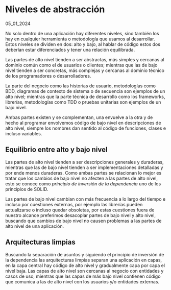 # Niveles de abstracción
05_01_2024

No solo dentro de una aplicación hay diferentes niveles, sino también los hay en cualquier herramienta o metodología que usamos al desarrollar. Estos niveles se dividen en dos: alto y bajo, al hablar de código estos dos deberían estar diferenciados y tener una relación equilibrada.

Las partes de alto nivel tienden a ser abstractas, más simples y cercanas al dominio común como el de usuarios o clientes; mientras que las de bajo nivel tienden a ser concretas, más complejas y cercanas al dominio técnico de los programadores o desarrolladores.

La parte del negocio como las historias de usuario, metodologías como BDD, diagramas de contexto de sistema o de secuencia son ejemplos de un alto nivel; mientras que la parte técnica de desarrollo como los frameworks, librerías, metodologías como TDD o pruebas unitarias son ejemplos de un bajo nivel.

Ambas partes existen y se complementan, una envuelve a la otra y de hecho al programar envolvemos código de bajo nivel en descripciones de alto nivel, siempre los nombres dan sentido al código de funciones, clases e incluso variables.

## Equilibrio entre alto y bajo nivel

Las partes de alto nivel tienden a ser descripciones generales y duraderas, mientras que las de bajo nivel tienden a ser implementaciones detalladas y por ende menos duraderas. Como ambas partes se relacionan lo mejor es tratar que los cambios de bajo nivel no afecten a las partes de alto nivel, esto se conoce como *principio de inversión de la dependencia* uno de los principios de SOLID.

Las partes de bajo nivel cambian con más frecuencia a lo largo del tiempo e incluso por cuestiones externas, por ejemplo las librerías pueden actualizarse o incluso quedar obsoletas, por estas cuestiones fuera de nuestro alcance preferimos desacoplar partes de bajo nivel y alto nivel, buscando que cambios de bajo nivel no causen problemas a las partes de alto nivel de una aplicación.

## Arquitecturas limpias

Buscando la separación de asuntos y siguiendo el principio de inversión de la dependencia las arquitecturas limpias separan una aplicación en capas, en la capa central hay código de alto nivel y gradualmente capa por capa el nivel baja. Las capas de alto nivel son cercanas al negocio con entidades y casos de uso, mientras que las capas de más bajo nivel contienen código que comunica a las de alto nivel con los usuarios y/o entidades externas. 